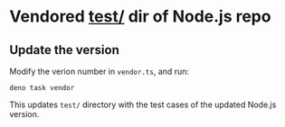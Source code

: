 # Vendored [test/](https://github.com/nodejs/node/tree/main/test) dir of Node.js repo

## Update the version

Modify the verion number in `vendor.ts`, and run:

```
deno task vendor
```

This updates `test/` directory with the test cases of the updated Node.js version.
